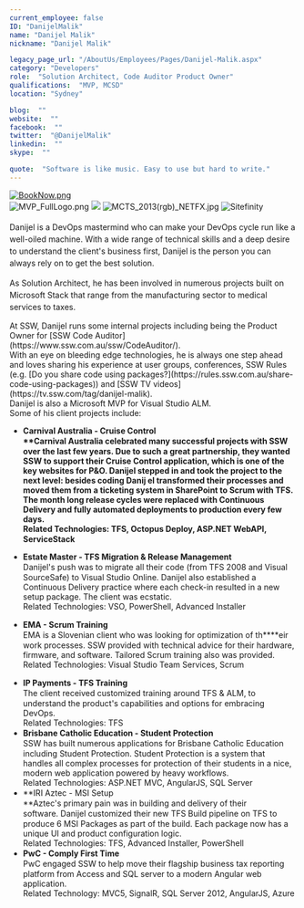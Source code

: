 ```yaml
---
current_employee: false
ID: "DanijelMalik"
name: "Danijel Malik"
nickname: "Danijel Malik"

legacy_page_url: "/AboutUs/Employees/Pages/Danijel-Malik.aspx"
category: "Developers"
role:  "Solution Architect, Code Auditor Product Owner"
qualifications:  "MVP, MCSD"
location: "Sydney"

blog:  ""
website:  ""
facebook:  ""
twitter:  "@DanijelMalik"
linkedin:  ""
skype:  ""

quote:  "Software is like music. Easy to use but hard to write."
---
```


​​​​​​​​​​​[![BookNow.png](/Images/Bio/BookNow.png)](http://veethere.com/With/DanijelMalik) <span style="line-height:18px;">   
</span> <span style="line-height:1.6;"> </span> ![MVP_FullLogo.png](/Images/Bio/MVP_FullLogo.png) <span style="line-height:1.6;"> </span>![](/Images/Bio/MCSD_2013(rgb)_1477.jpg)<span style="line-height:1.6;"> </span> ![MCTS_2013(rgb)_NETFX.jpg](/Images/Bio/MCTS_2013(rgb)_NETFX.jpg) ![Sitefinity](/Images/Bio/logo_sitefinity.png)   

 <span style="line-height:1.5em;background-color:initial;">Danijel is a DevOps mastermind who can make your DevOps cycle run like a well-oiled machine. With a wide range of technical skills and a deep desire to understand the client's business first, Danijel is the person you can always rely on to get the best solution.</span>

 <span style="line-height:1.5em;background-color:initial;"></span> <span style="line-height:1.5em;background-color:initial;">As Solution Architect, he has been involved in numerous projects built on Microsoft Stack that range from the manufacturing sector to medical services to taxes.</span>

<div><div>At SSW, Danijel runs some internal projects including being the Product Owner for [SSW Code Auditor](https://www.ssw.com.au/ssw/CodeAuditor/).   
</div><div>With an eye on bleeding edge technologies, he is always one step ahead and loves sharing his experience at user groups, conferences, SSW Rules (e.g. [Do you share code using packages?](https://rules.ssw.com.au/share-code-using-packages)) and [SSW TV videos](https://tv.ssw.com/tag/danijel-malik).  
</div><div> 

   </div><div>Danijel is also a Microsoft MVP for Visual Studio ALM.</div><div> 

   </div><div>Some of his client projects include:​  
</div><div> 

   </div><div>

*   <strong style="line-height:18px;"> Carnival Australia - Cruise Control  
**<span style="line-height:18px;background-color:initial;">Carnival Australia celebrated many successful projects with SSW over the last few years. Due to such a great partnership, they wanted SSW to support their Cruise Control application, which is one of the key websites for P&O. Danijel stepped in and took the project to the next level: besides coding Danij el transformed their processes and moved them from a ticketing system in SharePoint to Scrum with TFS. The month long release cycles were replaced with Continuous Delivery and fully automated deployments to production every few days.  
</span><span style="line-height:18px;">Related Technologies: TFS, Octopus Deploy, ASP.NET WebAPI, ServiceStack</span></strong></div><div> 

   </div><div>

*   <span style="line-height:18px;"> **Estate Master - TFS Migration & Release Management**  
</span><span style="line-height:18px;">Danijel's push was to migrate all their code (from TFS 2008 and Visual SourceSafe) to Visual Studio Online. Danijel also established a Continuous Delivery practice where each check-in resulted in a new setup package. The client was ecstatic.  
</span><span style="line-height:18px;">Related Technologies: VSO, PowerShell, Advanced Installer</span></div><div> 

   </div><div>

*   <span style="line-height:18px;"> **EMA - Scrum Training**  
</span><span style="line-height:18px;">EMA is a Slovenian client who was looking for optimization of th****eir work processes. SSW provided with technical advice for their hardware, firmware, and software. Tailored Scrum training also was provided.  
</span><span style="line-height:18px;">Related Technologies: Visual Studio Team Services, Scrum</span></div><div> 

   </div><div>

*   <span style="line-height:18px;"> **IP Payments - TFS Training**  
</span><span style="line-height:18px;">The client received customized training around TFS & ALM, to understand the product's capabilities and options for embracing DevOps.  
</span><span style="line-height:18px;">Related Technologies: TFS</span>
*   <span style="line-height:18px;"></span> <span style="line-height:18px;"> **Brisbane Catholic Education - Student Protection**  
</span><span style="line-height:18px;">SSW has built numerous a</span><span style="line-height:18px;">pplications for Brisbane Catholic Education including Student Protection. Student Protection is a system that handles all complex processes for protection of their students in a nice, modern web application powered by heavy workflows.  
</span><span style="line-height:18px;">Related Technologies: ASP.NET MVC, AngularJS, SQL Server</span>
*   <span style="line-height:18px;"> **IRI Aztec - MSI Setup  
**</span><span style="line-height:18px;background-color:initial;">Aztec's primary pain was in building and delivery of their software. Danijel c</span><span style="line-height:18px;background-color:initial;">ustomized their new TFS Build pipeline on TFS to produce 6 MSI Packages as part of the build. Each package now has a unique UI and product configuration logic.  
</span><span style="line-height:18px;">Related Technologies: TFS, Advanced Installer, PowerShell</span>
*   <span style="line-height:18px;"> **PwC - Comply First Time**  
</span><span style="line-height:18px;">PwC engaged SSW to help move their flagship business tax reporting platform from Access and SQL server to a modern Angular web application.  
</span><span style="line-height:18px;">Related Technology: MVC5, SignalR, SQL Server 2012, AngularJS, Azure </span></div></div>